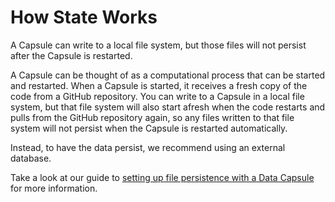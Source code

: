 # How State Works

A Capsule can write to a local file system, but those files will not persist after the Capsule is restarted. 

A Capsule can be thought of as a computational process that can be started and restarted. When a Capsule is started, it receives a fresh copy of the code from a GitHub repository. You can write to a Capsule in a local file system, but that file system will also start afresh when the code restarts and pulls from the GitHub repository again, so any files written to that file system will not persist when the Capsule is restarted automatically.

Instead, to have the data persist, we recommend using an external database.

Take a look at our guide to [setting up file persistence with a Data Capsule](./deploy.md) for more information.
